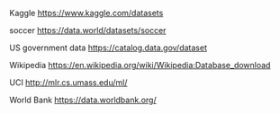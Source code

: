 Kaggle 
https://www.kaggle.com/datasets

soccer 
https://data.world/datasets/soccer

US government data
https://catalog.data.gov/dataset

Wikipedia
https://en.wikipedia.org/wiki/Wikipedia:Database_download

UCI
http://mlr.cs.umass.edu/ml/

World Bank
https://data.worldbank.org/
